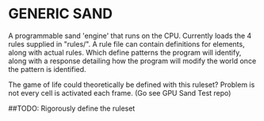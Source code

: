# GENERIC SAND

A programmable sand 'engine' that runs on the CPU. Currently loads the 4 rules supplied in "rules/".
A rule file can contain definitions for elements, along with actual rules. Which define patterns the program will identify, along with a response detailing how the program will modify the world once the pattern is identified.

The game of life could theoretically be defined with this ruleset? Problem is not every cell is activated each frame. (Go see GPU Sand Test repo)

##TODO: Rigorously define the ruleset

